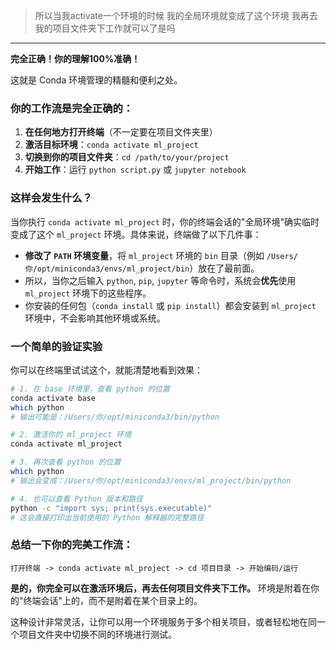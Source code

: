 > 所以当我activate一个环境的时候 我的全局环境就变成了这个环境 我再去我的项目文件夹下工作就可以了是吗

---

**完全正确！你的理解100%准确！**

这就是 Conda 环境管理的精髓和便利之处。

### 你的工作流是完全正确的：

1.  **在任何地方打开终端**（不一定要在项目文件夹里）
2.  **激活目标环境**：`conda activate ml_project`
3.  **切换到你的项目文件夹**：`cd /path/to/your/project`
4.  **开始工作**：运行 `python script.py` 或 `jupyter notebook`

### 这样会发生什么？

当你执行 `conda activate ml_project` 时，你的终端会话的"全局环境"确实临时变成了这个 `ml_project` 环境。具体来说，终端做了以下几件事：

- **修改了 `PATH` 环境变量**，将 `ml_project` 环境的 `bin` 目录（例如 `/Users/你/opt/miniconda3/envs/ml_project/bin`）放在了最前面。
- 所以，当你之后输入 `python`, `pip`, `jupyter` 等命令时，系统会**优先**使用 `ml_project` 环境下的这些程序。
- 你安装的任何包（`conda install` 或 `pip install`）都会安装到 `ml_project` 环境中，不会影响其他环境或系统。

### 一个简单的验证实验

你可以在终端里试试这个，就能清楚地看到效果：

```bash
# 1. 在 base 环境里，查看 python 的位置
conda activate base
which python
# 输出可能是：/Users/你/opt/miniconda3/bin/python

# 2. 激活你的 ml_project 环境
conda activate ml_project

# 3. 再次查看 python 的位置
which python
# 输出会变成：/Users/你/opt/miniconda3/envs/ml_project/bin/python

# 4. 也可以查看 Python 版本和路径
python -c "import sys; print(sys.executable)"
# 这会直接打印出当前使用的 Python 解释器的完整路径
```

### 总结一下你的完美工作流：

```
打开终端 -> conda activate ml_project -> cd 项目目录 -> 开始编码/运行
```

**是的，你完全可以在激活环境后，再去任何项目文件夹下工作。** 环境是附着在你的"终端会话"上的，而不是附着在某个目录上的。

这种设计非常灵活，让你可以用一个环境服务于多个相关项目，或者轻松地在同一个项目文件夹中切换不同的环境进行测试。